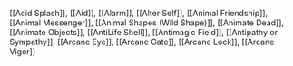 [[Acid Splash]], [[Aid]], [[Alarm]], [[Alter Self]], [[Animal Friendship]], [[Animal Messenger]], [[Animal Shapes (Wild Shape)]], [[Animate Dead]], [[Animate Objects]], [[AntiLife Shell]], [[Antimagic Field]], [[Antipathy or Sympathy]], [[Arcane Eye]], [[Arcane Gate]], [[Arcane Lock]], [[Arcane Vigor]]
